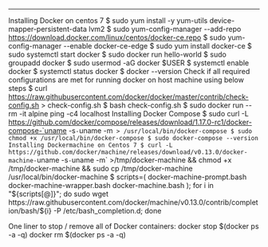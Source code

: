 --------------------------------------------------------------------------------------------------
Installing Docker on centos 7
    $ sudo yum install -y yum-utils   device-mapper-persistent-data   lvm2
    $ sudo yum-config-manager     --add-repo     https://download.docker.com/linux/centos/docker-ce.repo
    $ sudo yum-config-manager --enable docker-ce-edge
    $ sudo yum install docker-ce
    $ sudo systemctl start docker
    $ sudo docker run hello-world
    $ sudo groupadd docker
    $ sudo usermod -aG docker $USER
    $ systemctl enable docker
    $ systemctl status docker
    $ docker --version
Check if all required configurations are met for running docker on host machine using below steps
    $ curl https://raw.githubusercontent.com/docker/docker/master/contrib/check-config.sh > check-config.sh
    $ bash check-config.sh 
    $ sudo docker run --rm -it alpine ping -c4  localhost
Installing Docker Compose
    $ sudo curl -L https://github.com/docker/compose/releases/download/1.17.0-rc1/docker-compose-`uname -s`-`uname -m` > /usr/local/bin/docker-compose
    $ sudo chmod +x /usr/local/bin/docker-compose
    $ sudo docker-compose --version
Installing Dockermachine on Centos 7
    $ curl -L https://github.com/docker/machine/releases/download/v0.13.0/docker-machine-`uname -s`-`uname -m` >/tmp/docker-machine && chmod +x /tmp/docker-machine && sudo cp /tmp/docker-machine /usr/local/bin/docker-machine
    $ scripts=( docker-machine-prompt.bash docker-machine-wrapper.bash docker-machine.bash ); for i in "${scripts[@]}"; do sudo wget https://raw.githubusercontent.com/docker/machine/v0.13.0/contrib/completion/bash/${i} -P /etc/bash_completion.d; done

One liner to stop / remove all of Docker containers:
docker stop $(docker ps -a -q)
docker rm $(docker ps -a -q)
